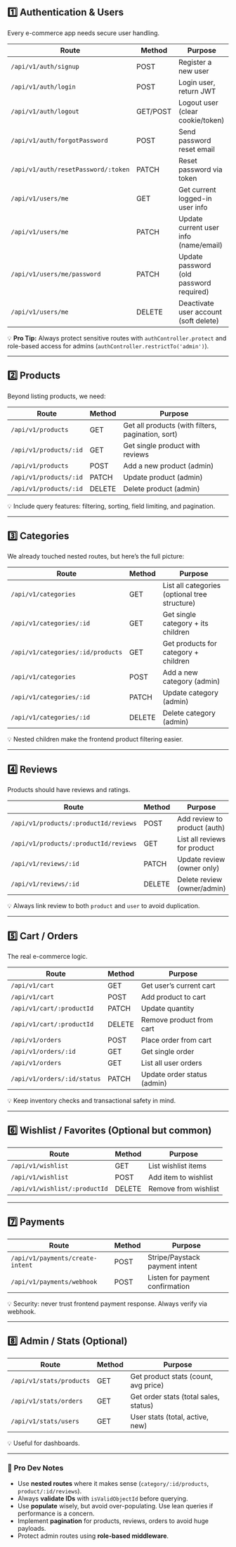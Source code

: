 ## 1️⃣ **Authentication & Users**

Every e-commerce app needs secure user handling.

| Route                               | Method   | Purpose                                 |
| ----------------------------------- | -------- | --------------------------------------- |
| `/api/v1/auth/signup`               | POST     | Register a new user                     |
| `/api/v1/auth/login`                | POST     | Login user, return JWT                  |
| `/api/v1/auth/logout`               | GET/POST | Logout user (clear cookie/token)        |
| `/api/v1/auth/forgotPassword`       | POST     | Send password reset email               |
| `/api/v1/auth/resetPassword/:token` | PATCH    | Reset password via token                |
| `/api/v1/users/me`                  | GET      | Get current logged-in user info         |
| `/api/v1/users/me`                  | PATCH    | Update current user info (name/email)   |
| `/api/v1/users/me/password`         | PATCH    | Update password (old password required) |
| `/api/v1/users/me`                  | DELETE   | Deactivate user account (soft delete)   |

💡 **Pro Tip:** Always protect sensitive routes with `authController.protect` and role-based access for admins (`authController.restrictTo('admin')`).

------

## 2️⃣ **Products**

Beyond listing products, we need:

| Route                  | Method | Purpose                                           |
| ---------------------- | ------ | ------------------------------------------------- |
| `/api/v1/products`     | GET    | Get all products (with filters, pagination, sort) |
| `/api/v1/products/:id` | GET    | Get single product with reviews                   |
| `/api/v1/products`     | POST   | Add a new product (admin)                         |
| `/api/v1/products/:id` | PATCH  | Update product (admin)                            |
| `/api/v1/products/:id` | DELETE | Delete product (admin)                            |

💡 Include query features: filtering, sorting, field limiting, and pagination.

------

## 3️⃣ **Categories**

We already touched nested routes, but here’s the full picture:

| Route                             | Method | Purpose                                       |
| --------------------------------- | ------ | --------------------------------------------- |
| `/api/v1/categories`              | GET    | List all categories (optional tree structure) |
| `/api/v1/categories/:id`          | GET    | Get single category + its children            |
| `/api/v1/categories/:id/products` | GET    | Get products for category + children          |
| `/api/v1/categories`              | POST   | Add a new category (admin)                    |
| `/api/v1/categories/:id`          | PATCH  | Update category (admin)                       |
| `/api/v1/categories/:id`          | DELETE | Delete category (admin)                       |

💡 Nested children make the frontend product filtering easier.

------

## 4️⃣ **Reviews**

Products should have reviews and ratings.

| Route                                 | Method | Purpose                      |
| ------------------------------------- | ------ | ---------------------------- |
| `/api/v1/products/:productId/reviews` | POST   | Add review to product (auth) |
| `/api/v1/products/:productId/reviews` | GET    | List all reviews for product |
| `/api/v1/reviews/:id`                 | PATCH  | Update review (owner only)   |
| `/api/v1/reviews/:id`                 | DELETE | Delete review (owner/admin)  |

💡 Always link review to both `product` and `user` to avoid duplication.

------

## 5️⃣ **Cart / Orders**

The real e-commerce logic.

| Route                       | Method | Purpose                     |
| --------------------------- | ------ | --------------------------- |
| `/api/v1/cart`              | GET    | Get user’s current cart     |
| `/api/v1/cart`              | POST   | Add product to cart         |
| `/api/v1/cart/:productId`   | PATCH  | Update quantity             |
| `/api/v1/cart/:productId`   | DELETE | Remove product from cart    |
| `/api/v1/orders`            | POST   | Place order from cart       |
| `/api/v1/orders/:id`        | GET    | Get single order            |
| `/api/v1/orders`            | GET    | List all user orders        |
| `/api/v1/orders/:id/status` | PATCH  | Update order status (admin) |

💡 Keep inventory checks and transactional safety in mind.

------

## 6️⃣ **Wishlist / Favorites** (Optional but common)

| Route                         | Method | Purpose              |
| ----------------------------- | ------ | -------------------- |
| `/api/v1/wishlist`            | GET    | List wishlist items  |
| `/api/v1/wishlist`            | POST   | Add item to wishlist |
| `/api/v1/wishlist/:productId` | DELETE | Remove from wishlist |

------

## 7️⃣ **Payments**

| Route                            | Method | Purpose                         |
| -------------------------------- | ------ | ------------------------------- |
| `/api/v1/payments/create-intent` | POST   | Stripe/Paystack payment intent  |
| `/api/v1/payments/webhook`       | POST   | Listen for payment confirmation |

💡 Security: never trust frontend payment response. Always verify via webhook.

------

## 8️⃣ **Admin / Stats** (Optional)

| Route                    | Method | Purpose                               |
| ------------------------ | ------ | ------------------------------------- |
| `/api/v1/stats/products` | GET    | Get product stats (count, avg price)  |
| `/api/v1/stats/orders`   | GET    | Get order stats (total sales, status) |
| `/api/v1/stats/users`    | GET    | User stats (total, active, new)       |

💡 Useful for dashboards.

------

### 📝 **Pro Dev Notes**

- Use **nested routes** where it makes sense (`category/:id/products`, `product/:id/reviews`).
- Always **validate IDs** with `isValidObjectId` before querying.
- Use **populate** wisely, but avoid over-populating. Use lean queries if performance is a concern.
- Implement **pagination** for products, reviews, orders to avoid huge payloads.
- Protect admin routes using **role-based middleware**.